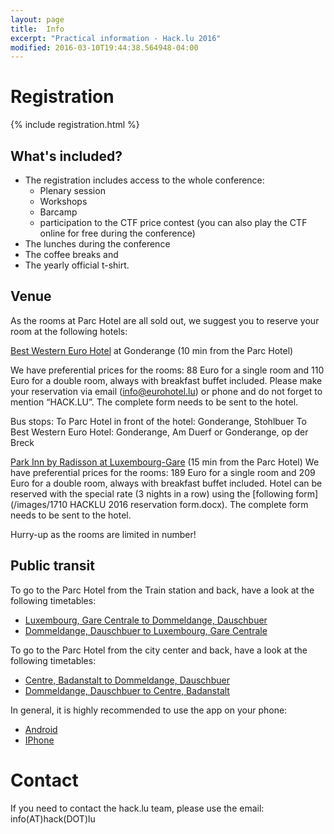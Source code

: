 ```yaml
---
layout: page
title:  Info
excerpt: "Practical information - Hack.lu 2016"
modified: 2016-03-10T19:44:38.564948-04:00
---
```


# Registration

{% include registration.html %}

## What's included?

* The registration includes access to the whole conference:
   * Plenary session
   * Workshops
   * Barcamp
   * participation to the CTF price contest (you can also play the CTF online for free during the conference)
* The lunches during the conference
* The coffee breaks and
* The yearly official t-shirt.

## Venue

As the rooms at Parc Hotel are all sold out, we suggest you to reserve your room at the following hotels:

[Best Western Euro Hotel](http://www.eurohotel.lu/seiten/home.html?lang=English) at Gonderange (10 min from the Parc Hotel)  

We have preferential prices for the rooms: 88 Euro for a single room and 110 Euro for a double room, always with breakfast buffet included. Please make your reservation via email (info@eurohotel.lu) or phone and do not forget to mention “HACK.LU”. The complete form needs to be sent to the hotel.

Bus stops:
To Parc Hotel in front of the hotel: Gonderange, Stohlbuer
To Best Western Euro Hotel: Gonderange, Am Duerf or Gonderange, op der Breck

[Park Inn by Radisson at Luxembourg-Gare](http://www.parkinn.com/hotel-luxembourg) (15 min from the Parc Hotel)
We have preferential prices for the rooms: 189 Euro for a single room and 209 Euro for a double room, always with breakfast buffet included. Hotel can be reserved with the special rate (3 nights in a row) using the [following form](/images/1710 HACKLU 2016 reservation form.docx). The complete form needs to be sent to the hotel. 
 
Hurry-up as the rooms are limited in number!

## Public transit

To go to the Parc Hotel from the Train station and back, have a look at the following timetables:

* [Luxembourg, Gare Centrale to Dommeldange, Dauschbuer](/images/Luxembourg_gare_Dommeldange_daus.pdf)
* [Dommeldange, Dauschbuer to Luxembourg, Gare Centrale](/images/Dommeldange_dausLuxembourg_gare_.pdf)


To go to the Parc Hotel from the city center and back, have a look at the following timetables:

* [Centre, Badanstalt to Dommeldange, Dauschbuer](/images/Centre_badanstalDommeldange_daus.pdf)
* [Dommeldange, Dauschbuer to Centre, Badanstalt](/images/Dommeldange_dausCentre_badanstal.pdf)


In general, it is highly recommended to use the app on your phone:

* [Android](https://play.google.com/store/apps/details?id=de.hafas.android.cdt&hl=en)
* [IPhone](https://itunes.apple.com/us/app/mobiliteit.lu/id434829995?mt=8)

# Contact

If you need to contact the hack.lu team, please use the email: info(AT)hack(DOT)lu
